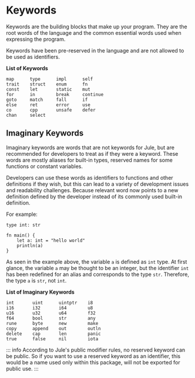 # Keywords

Keywords are the building blocks that make up your program. They are the root words of the language and the common essential words used when expressing the program.

Keywords have been pre-reserved in the language and are not allowed to be used as identifiers.

**List of Keywords**
```jule
map      type      impl      self
trait    struct    enum      fn
const    let       static    mut
for      in        break     continue
goto     match     fall      if
else     ret       error     use
co       cpp       unsafe    defer
chan     select
```

## Imaginary Keywords

Imaginary keywords are words that are not keywords for Jule, but are recommended for developers to treat as if they were a keyword. These words are mostly aliases for built-in types, reserved names for some functions or constant variables.

Developers can use these words as identifiers to functions and other definitions if they wish, but this can lead to a variety of development issues and readability challenges. Because relevant word now points to a new definition defined by the developer instead of its commonly used built-in definition.

For example:

```jule
type int: str

fn main() {
    let a: int = "hello world"
    println(a)
}
```
As seen in the example above, the variable `a` is defined as `int` type. At first glance, the variable `a` may be thought to be an integer, but the identifier `int` has been redefined for an alias and corresponds to the type `str`. Therefore, the type `a` is `str`, not `int`.


**List of Imaginary Keywords**

```jule
int       uint      uintptr    i8
i16       i32       i64        u8
u16       u32       u64        f32
f64       bool      str        any
rune      byte      new        make
copy      append    out        outln
delete    cap       len        panic
true      false     nil        iota
```

::: info
According to Jule's public modifier rules, no reserved keyword can be public. So if you want to use a reserved keyword as an identifier, this would be a name used only within this package, will not be exported for public use.
:::